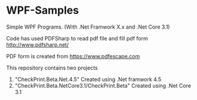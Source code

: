 # WPF-Samples
Simple WPF Programs. (With .Net Framwork X.x and .Net Core 3.1)

Code has used PDFSharp to read pdf file and fill pdf form
http://www.pdfsharp.net/

PDF form is created from https://www.pdfescape.com

This repository contains two projects
1. "CheckPrint.Beta.Net.4.5" Created using .Net framwork 4.5
2. "CheckPrint.Beta.NetCore3.1/CheckPrint.Beta" Created using .Net Core 3.1
